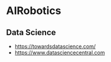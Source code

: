 # AIRobotics

## Data Science
- https://towardsdatascience.com/
- https://www.datasciencecentral.com
